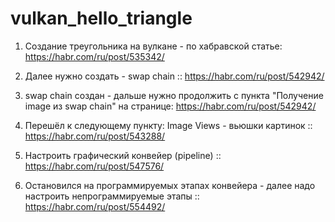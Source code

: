 # vulkan_hello_triangle

1. Создание треугольника на вулкане - по хабравской статье: https://habr.com/ru/post/535342/

2. Далее нужно создать - swap chain :: https://habr.com/ru/post/542942/

3. swap chain создан - дальше нужно продолжить с пункта "Получение image из swap chain" на странице: https://habr.com/ru/post/542942/

4. Перешёл к следующему пункту: Image Views - вьюшки картинок :: https://habr.com/ru/post/543288/

5. Настроить графический конвейер (pipeline) :: https://habr.com/ru/post/547576/

6. Остановился на программируемых этапах конвейера - далее надо настроить непрограммируемые этапы :: https://habr.com/ru/post/554492/

